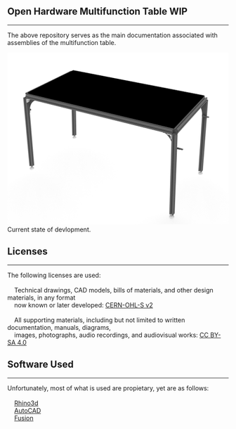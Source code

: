 ## Open Hardware Multifunction Table WIP ##
___
The above repository serves as the main documentation associated with assemblies of the multifunction table.

![00092025](SUPPORTING-MATERIALS/PHOTOS/00092025.jpg "WIP Photo")<br>
Current state of devlopment.

## Licenses ##
___
The following licenses are used:<br><br>
&nbsp;&nbsp;&nbsp;&nbsp;Technical drawings, CAD models, bills of materials, and other design materials, in any format<br>
&nbsp;&nbsp;&nbsp;&nbsp;now known or later developed: [CERN-OHL-S v2](LICENSE)<br><br>
&nbsp;&nbsp;&nbsp;&nbsp;All supporting materials, including but not limited to written documentation, manuals, diagrams,<br>
&nbsp;&nbsp;&nbsp;&nbsp;images, photographs, audio recordings, and audiovisual works: [CC BY-SA 4.0](https://creativecommons.org/licenses/by-sa/4.0/legalcode)

## Software Used ##
___
Unfortunately, most of what is used are propietary, yet are as follows:<br><br>
&nbsp;&nbsp;&nbsp;&nbsp;[Rhino3d](https://www.rhino3d.com/)<br>
&nbsp;&nbsp;&nbsp;&nbsp;[AutoCAD](https://www.autodesk.com/products/autocad/overview)<br>
&nbsp;&nbsp;&nbsp;&nbsp;[Fusion](https://www.autodesk.com/products/fusion-360/overview)<br><br>